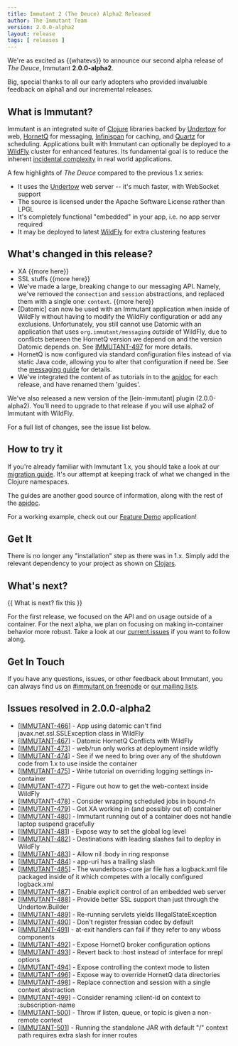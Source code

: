 ```yaml
---
title: Immutant 2 (The Deuce) Alpha2 Released
author: The Immutant Team
version: 2.0.0-alpha2
layout: release
tags: [ releases ]
---
```


We're as excited as {{whatevs}} to
announce our second alpha release of *The Deuce*, Immutant
**2.0.0-alpha2**.

Big, special thanks to all our early adopters who provided invaluable
feedback on alpha1 and our incremental releases.

## What is Immutant?

Immutant is an integrated suite of [Clojure](http://clojure.org)
libraries backed by [Undertow] for web, [HornetQ] for messaging,
[Infinispan] for caching, and [Quartz] for scheduling. Applications
built with Immutant can optionally be deployed to a [WildFly] cluster
for enhanced features. Its fundamental goal is to reduce the inherent
[incidental complexity](http://en.wikipedia.org/wiki/Accidental_complexity)
in real world applications.

A few highlights of *The Deuce* compared to the previous 1.x series:

* It uses the [Undertow] web server -- it's much faster, with WebSocket support
* The source is licensed under the Apache Software License rather than LPGL
* It's completely functional "embedded" in your app, i.e. no app server required
* It may be deployed to latest [WildFly] for extra clustering features

## What's changed in this release?

* XA {{more here}}
* SSL stuffs {{more here}}
* We've made a large, breaking change to our messaging API. Namely,
  we've removed the `connection` and `session` abstractions, and
  replaced them with a single one: `context`. {{more here}}
* [Datomic] can now be used with an Immutant application when inside
  of WildFly without having to modify the WildFly configuration or add
  any exclusions. Unfortunately, you still cannot use Datomic with an
  application that uses `org.immutant/messaging` *outside* of WildFly,
  due to conflicts between the HornetQ version we depend on and the
  version Datomic depends on. See [IMMUTANT-497] for more details.
* HornetQ is now configured via standard configuration files instead
  of via static Java code, allowing you to alter that configuration if
  need be. See the [messaging guide] for details.
* We've integrated the content of as tutorials in to the [apidoc] for
  each release, and have renamed them 'guides'.

We've also released a new version of the [lein-immutant] plugin
(2.0.0-alpha2). You'll need to upgrade to that release if you will use
alpha2 of Immutant with WildFly.

For a full list of changes, see the issue list below.

## How to try it

If you're already familiar with Immutant 1.x, you should take a look
at our [migration guide]. It's our attempt at keeping track of what we
changed in the Clojure namespaces.

The guides are another good source of information, along with the
rest of the [apidoc].

For a working example, check out our [Feature Demo] application!

## Get It

There is no longer any "installation" step as there was in 1.x. Simply
add the relevant dependency to your project as shown on [Clojars].

## What's next?

{{ What is next? fix this }}

For the first release, we focused on the API and on usage outside of a
container. For the next alpha, we plan on focusing on making
in-container behavior more robust. Take a look at our [current issues]
if you want to follow along.

## Get In Touch

If you have any questions, issues, or other feedback about Immutant,
you can always find us on [#immutant on freenode](/community/) or
[our mailing lists](/community/mailing_lists).


## Issues resolved in 2.0.0-alpha2

<ul>
<li>[<a href='https://issues.jboss.org/browse/IMMUTANT-466'>IMMUTANT-466</a>] -         App using datomic can&#39;t find javax.net.ssl.SSLException class in WildFly</li>
<li>[<a href='https://issues.jboss.org/browse/IMMUTANT-467'>IMMUTANT-467</a>] -         Datomic HornetQ Conflicts with WildFly</li>
<li>[<a href='https://issues.jboss.org/browse/IMMUTANT-473'>IMMUTANT-473</a>] -         web/run only works at deployment inside wildfly</li>
<li>[<a href='https://issues.jboss.org/browse/IMMUTANT-474'>IMMUTANT-474</a>] -         See if we need to bring over any of the shutdown code from 1.x to use inside the container</li>
<li>[<a href='https://issues.jboss.org/browse/IMMUTANT-475'>IMMUTANT-475</a>] -         Write tutorial on overriding logging settings in-container</li>
<li>[<a href='https://issues.jboss.org/browse/IMMUTANT-477'>IMMUTANT-477</a>] -         Figure out how to get the web-context inside WildFly</li>
<li>[<a href='https://issues.jboss.org/browse/IMMUTANT-478'>IMMUTANT-478</a>] -         Consider wrapping scheduled jobs in bound-fn</li>
<li>[<a href='https://issues.jboss.org/browse/IMMUTANT-479'>IMMUTANT-479</a>] -         Get XA working in (and possibly out of) container</li>
<li>[<a href='https://issues.jboss.org/browse/IMMUTANT-480'>IMMUTANT-480</a>] -         Immutant running out of a container does not handle laptop suspend gracefully</li>
<li>[<a href='https://issues.jboss.org/browse/IMMUTANT-481'>IMMUTANT-481</a>] -         Expose way to set the global log level</li>
<li>[<a href='https://issues.jboss.org/browse/IMMUTANT-482'>IMMUTANT-482</a>] -         Destinations with leading slashes fail to deploy in WildFly</li>
<li>[<a href='https://issues.jboss.org/browse/IMMUTANT-483'>IMMUTANT-483</a>] -         Allow nil :body in ring response</li>
<li>[<a href='https://issues.jboss.org/browse/IMMUTANT-484'>IMMUTANT-484</a>] -         app-uri has a trailing slash</li>
<li>[<a href='https://issues.jboss.org/browse/IMMUTANT-485'>IMMUTANT-485</a>] -         The wunderboss-core jar file has a logback.xml file packaged inside of it which competes with a locally configured logback.xml</li>
<li>[<a href='https://issues.jboss.org/browse/IMMUTANT-487'>IMMUTANT-487</a>] -         Enable explicit control of an embedded web server</li>
<li>[<a href='https://issues.jboss.org/browse/IMMUTANT-488'>IMMUTANT-488</a>] -         Provide better SSL support than just through the Undertow.Builder</li>
<li>[<a href='https://issues.jboss.org/browse/IMMUTANT-489'>IMMUTANT-489</a>] -         Re-running servlets yields IllegalStateException</li>
<li>[<a href='https://issues.jboss.org/browse/IMMUTANT-490'>IMMUTANT-490</a>] -         Don&#39;t register fressian codec by default</li>
<li>[<a href='https://issues.jboss.org/browse/IMMUTANT-491'>IMMUTANT-491</a>] -         at-exit handlers can fail if they refer to any wboss components</li>
<li>[<a href='https://issues.jboss.org/browse/IMMUTANT-492'>IMMUTANT-492</a>] -         Expose HornetQ broker configuration options</li>
<li>[<a href='https://issues.jboss.org/browse/IMMUTANT-493'>IMMUTANT-493</a>] -         Revert back to :host instead of :interface for nrepl options</li>
<li>[<a href='https://issues.jboss.org/browse/IMMUTANT-494'>IMMUTANT-494</a>] -         Expose controlling the context mode to listen</li>
<li>[<a href='https://issues.jboss.org/browse/IMMUTANT-496'>IMMUTANT-496</a>] -         Expose way to override HornetQ data directories</li>
<li>[<a href='https://issues.jboss.org/browse/IMMUTANT-498'>IMMUTANT-498</a>] -         Replace connection and session with a single context abstraction</li>
<li>[<a href='https://issues.jboss.org/browse/IMMUTANT-499'>IMMUTANT-499</a>] -         Consider renaming :client-id on context to :subscription-name</li>
<li>[<a href='https://issues.jboss.org/browse/IMMUTANT-500'>IMMUTANT-500</a>] -         Throw if listen, queue, or topic is given a non-remote context</li>
<li>[<a href='https://issues.jboss.org/browse/IMMUTANT-501'>IMMUTANT-501</a>] -         Running the standalone JAR with default &quot;/&quot; context path requires extra slash for inner routes</li>
</ul>


[Clojars]: https://clojars.org/org.immutant/immutant
[apidoc]: /documentation/2.0.0-alpha2/apidoc/
[migration guide]: /documentation/2.0.0-alpha2/apidoc/guide-migration.html
[messaging guide]: /documentation/2.0.0-alpha2/apidoc/guide-messaging.html
[WildFly]: http://wildfly.org/
[Feature Demo]: https://github.com/immutant/feature-demo
[Infinispan]: http://infinispan.org
[HornetQ]: http://hornetq.org
[Undertow]: http://undertow.io
[Quartz]: http://quartz-scheduler.org/
[current issues]: https://issues.jboss.org/browse/IMMUTANT
[IMMUTANT-497]: https://issues.jboss.org/browse/IMMUTANT-497
